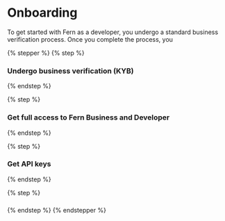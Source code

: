 # Onboarding

To get started with Fern as a developer, you undergo a standard business verification process. Once you complete the process, you&#x20;

{% stepper %}
{% step %}
### Undergo business verification (KYB)


{% endstep %}

{% step %}
### Get full access to Fern Business and Developer


{% endstep %}

{% step %}
### Get API keys


{% endstep %}

{% step %}
###


{% endstep %}
{% endstepper %}

